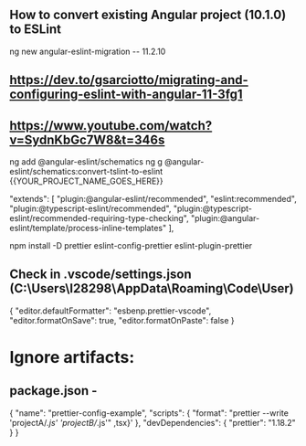 ## How to convert existing Angular project (10.1.0) to ESLint

ng new angular-eslint-migration -- 11.2.10

## https://dev.to/gsarciotto/migrating-and-configuring-eslint-with-angular-11-3fg1

## https://www.youtube.com/watch?v=SydnKbGc7W8&t=346s

ng add @angular-eslint/schematics
ng g @angular-eslint/schematics:convert-tslint-to-eslint {{YOUR_PROJECT_NAME_GOES_HERE}}

"extends": [
"plugin:@angular-eslint/recommended",
"eslint:recommended",
"plugin:@typescript-eslint/recommended",
"plugin:@typescript-eslint/recommended-requiring-type-checking",
"plugin:@angular-eslint/template/process-inline-templates"
],

npm install -D prettier eslint-config-prettier eslint-plugin-prettier

## Check in .vscode/settings.json (C:\Users\I28298\AppData\Roaming\Code\User)

{
"editor.defaultFormatter": "esbenp.prettier-vscode",
"editor.formatOnSave": true,
"editor.formatOnPaste": false
}

# Ignore artifacts:

## package.json -

{
"name": "prettier-config-example",
"scripts": {
"format": "prettier --write 'projectA/_.js' 'projectB/_.js'" ,tsx}'
},
"devDependencies": {
"prettier": "1.18.2"
}
}
